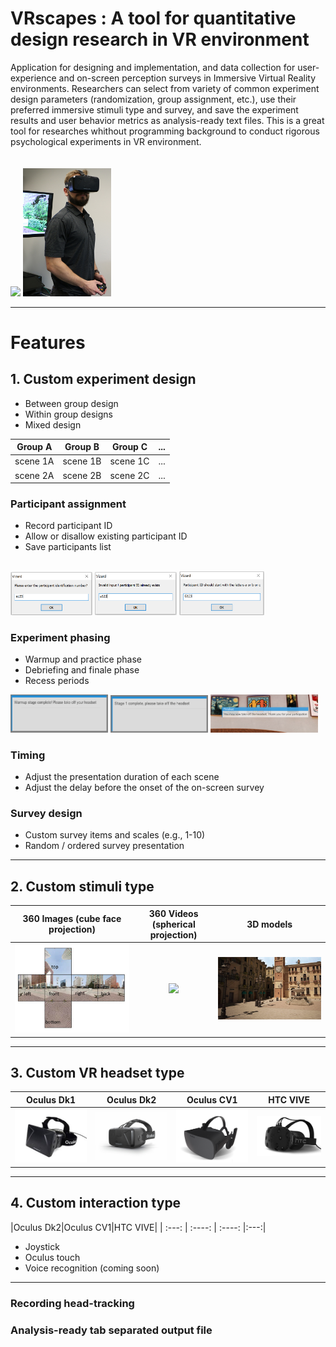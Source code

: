 # VRscapes : A tool for quantitative design research in VR environment

Application for designing and implementation, and data collection for user-experience and on-screen perception surveys in Immersive Virtual Reality environments. Researchers can select from variety of common experiment design parameters (randomization, group assignment, etc.), use their preferred immersive stimuli type and survey, and save the experiment results and user behavior metrics as analysis-ready text files. This is a great tool for researches whithout programming background to conduct rigorous psychological experiments in VR environment.  
<br><br>
<img src="img/anim_exp.gif" width=62%> <img src="img/participant_1.jpg" width=28%>

_________
# Features
## 1. Custom experiment design
- Between group design
- Within group designs
- Mixed design

Group A | Group B | Group C | ...  
--- | --- | --- | ---
scene 1A|scene 1B |scene 1C | ...
scene 2A|scene 2B |scene 2C | ...

### Participant assignment
- Record participant ID
- Allow or disallow existing participant ID
- Save participants list
</br></br>

<img src="img/participant.PNG" width=26%> <img src="img/participant_1.PNG" width=26%> <img src="img/participant_3.PNG" width=27%>

### Experiment phasing
- Warmup and practice phase
- Debriefing and finale phase
- Recess periods

<img src="img/warmup.PNG" width=31%> <img src="img/break.PNG" width=31%> <img src="img/goodbye.PNG" width=34%>

### Timing
- Adjust the presentation duration of each scene
- Adjust the delay before the onset of the on-screen survey

### Survey design
- Custom survey items and scales (e.g., 1-10)
- Random / ordered survey presentation

_________
## 2. Custom stimuli type

360 Images (cube face projection)|360 Videos (spherical projection)|3D models|
| :---: | :----: | :----: |
|<img src="img/ive_method.png" width=100%>|<a href="http://www.youtube.com/watch?v=Z8r0caXFdHo"><img src= http://img.youtube.com/vi/Z8r0caXFdHo/0.jpg width=100% ></a>|<img src= img/vizard_piazza_logo.png width=100% >|
_________
## 3. Custom VR headset type

|Oculus Dk1|Oculus Dk2|Oculus CV1|HTC VIVE|
| :---: | :----: | :----: |:---:|
<img src="img/DK1.jpg" width=100%>|<img src="img/dk2.jpg" width=100%>|<img src="img/CV1.png" width=120%>|<img src="img/htc-vive.jpg" width=100%>|

_________
## 4. Custom interaction type

|Oculus Dk2|Oculus CV1|HTC VIVE|
| :---: | :----: | :----: |:---:|
- Joystick
- Oculus touch
- Voice recognition (coming soon)

_________
### Recording head-tracking

### Analysis-ready tab separated output file
